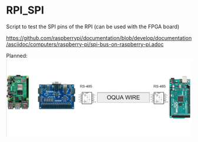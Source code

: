 # RPI_SPI

Script to test the SPI pins of the RPI (can be used with the FPGA board)

https://github.com/raspberrypi/documentation/blob/develop/documentation/asciidoc/computers/raspberry-pi/spi-bus-on-raspberry-pi.adoc

Planned:
![alt text](Capture2.PNG)
